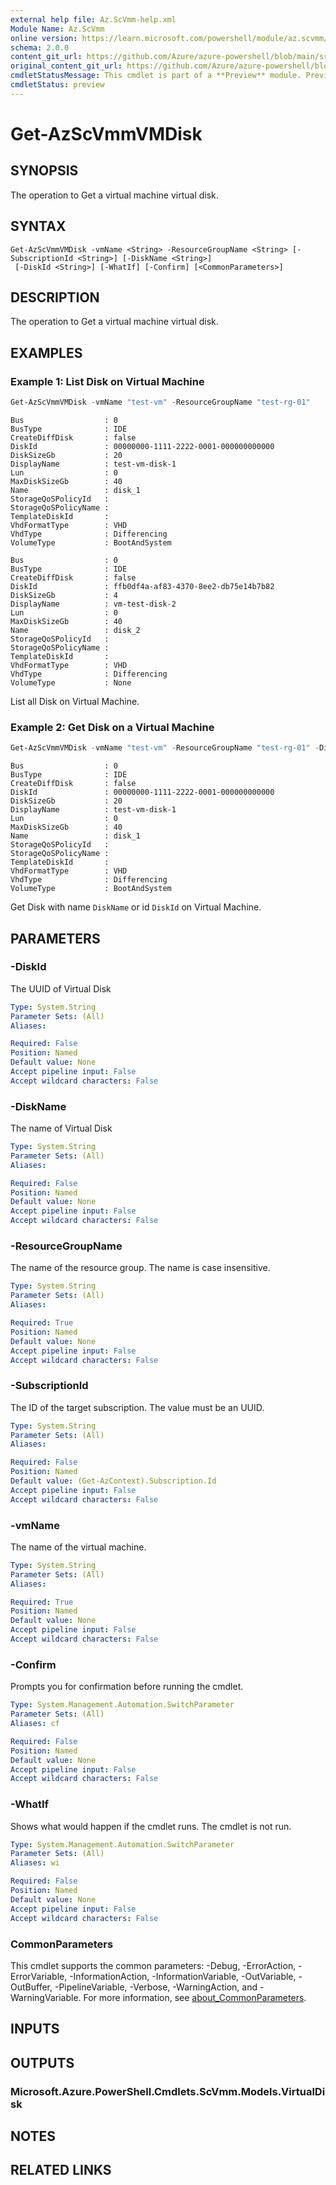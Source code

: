 ```yaml
---
external help file: Az.ScVmm-help.xml
Module Name: Az.ScVmm
online version: https://learn.microsoft.com/powershell/module/az.scvmm/get-azscvmmvmdisk
schema: 2.0.0
content_git_url: https://github.com/Azure/azure-powershell/blob/main/src/ScVmm/ScVmm/help/Get-AzScVmmVMDisk.md
original_content_git_url: https://github.com/Azure/azure-powershell/blob/main/src/ScVmm/ScVmm/help/Get-AzScVmmVMDisk.md
cmdletStatusMessage: This cmdlet is part of a **Preview** module. Preview versions aren't recommended for use in production environments. For more information, see https://aka.ms/azps-refstatus.
cmdletStatus: preview
---
```

# Get-AzScVmmVMDisk

## SYNOPSIS
The operation to Get a virtual machine virtual disk.

## SYNTAX

```
Get-AzScVmmVMDisk -vmName <String> -ResourceGroupName <String> [-SubscriptionId <String>] [-DiskName <String>]
 [-DiskId <String>] [-WhatIf] [-Confirm] [<CommonParameters>]
```

## DESCRIPTION
The operation to Get a virtual machine virtual disk.

## EXAMPLES

### Example 1: List Disk on Virtual Machine
```powershell
Get-AzScVmmVMDisk -vmName "test-vm" -ResourceGroupName "test-rg-01"
```

```output
Bus                  : 0
BusType              : IDE
CreateDiffDisk       : false
DiskId               : 00000000-1111-2222-0001-000000000000
DiskSizeGb           : 20
DisplayName          : test-vm-disk-1
Lun                  : 0
MaxDiskSizeGb        : 40
Name                 : disk_1
StorageQoSPolicyId   :
StorageQoSPolicyName :
TemplateDiskId       :
VhdFormatType        : VHD
VhdType              : Differencing
VolumeType           : BootAndSystem

Bus                  : 0
BusType              : IDE
CreateDiffDisk       : false
DiskId               : ffb0df4a-af83-4370-8ee2-db75e14b7b82
DiskSizeGb           : 4
DisplayName          : vm-test-disk-2
Lun                  : 0
MaxDiskSizeGb        : 40
Name                 : disk_2
StorageQoSPolicyId   :
StorageQoSPolicyName :
TemplateDiskId       :
VhdFormatType        : VHD
VhdType              : Differencing
VolumeType           : None
```

List all Disk on Virtual Machine.

### Example 2: Get Disk on a Virtual Machine
```powershell
Get-AzScVmmVMDisk -vmName "test-vm" -ResourceGroupName "test-rg-01" -DiskName "disk_1"
```

```output
Bus                  : 0
BusType              : IDE
CreateDiffDisk       : false
DiskId               : 00000000-1111-2222-0001-000000000000
DiskSizeGb           : 20
DisplayName          : test-vm-disk-1
Lun                  : 0
MaxDiskSizeGb        : 40
Name                 : disk_1
StorageQoSPolicyId   :
StorageQoSPolicyName :
TemplateDiskId       :
VhdFormatType        : VHD
VhdType              : Differencing
VolumeType           : BootAndSystem
```

Get Disk with name `DiskName` or id `DiskId` on Virtual Machine.

## PARAMETERS

### -DiskId
The UUID of Virtual Disk

```yaml
Type: System.String
Parameter Sets: (All)
Aliases:

Required: False
Position: Named
Default value: None
Accept pipeline input: False
Accept wildcard characters: False
```

### -DiskName
The name of Virtual Disk

```yaml
Type: System.String
Parameter Sets: (All)
Aliases:

Required: False
Position: Named
Default value: None
Accept pipeline input: False
Accept wildcard characters: False
```

### -ResourceGroupName
The name of the resource group.
The name is case insensitive.

```yaml
Type: System.String
Parameter Sets: (All)
Aliases:

Required: True
Position: Named
Default value: None
Accept pipeline input: False
Accept wildcard characters: False
```

### -SubscriptionId
The ID of the target subscription.
The value must be an UUID.

```yaml
Type: System.String
Parameter Sets: (All)
Aliases:

Required: False
Position: Named
Default value: (Get-AzContext).Subscription.Id
Accept pipeline input: False
Accept wildcard characters: False
```

### -vmName
The name of the virtual machine.

```yaml
Type: System.String
Parameter Sets: (All)
Aliases:

Required: True
Position: Named
Default value: None
Accept pipeline input: False
Accept wildcard characters: False
```

### -Confirm
Prompts you for confirmation before running the cmdlet.

```yaml
Type: System.Management.Automation.SwitchParameter
Parameter Sets: (All)
Aliases: cf

Required: False
Position: Named
Default value: None
Accept pipeline input: False
Accept wildcard characters: False
```

### -WhatIf
Shows what would happen if the cmdlet runs.
The cmdlet is not run.

```yaml
Type: System.Management.Automation.SwitchParameter
Parameter Sets: (All)
Aliases: wi

Required: False
Position: Named
Default value: None
Accept pipeline input: False
Accept wildcard characters: False
```

### CommonParameters
This cmdlet supports the common parameters: -Debug, -ErrorAction, -ErrorVariable, -InformationAction, -InformationVariable, -OutVariable, -OutBuffer, -PipelineVariable, -Verbose, -WarningAction, and -WarningVariable. For more information, see [about_CommonParameters](http://go.microsoft.com/fwlink/?LinkID=113216).

## INPUTS

## OUTPUTS

### Microsoft.Azure.PowerShell.Cmdlets.ScVmm.Models.VirtualDisk

## NOTES

## RELATED LINKS

